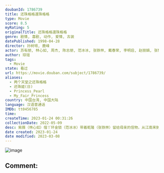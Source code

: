```yaml
---
doubanId: 1786739
title: 还珠格格還珠格格
type: Movie
score: 8.5
myRating: 5
originalTitle: 还珠格格還珠格格
genre: 剧情, 喜剧, 动作, 爱情, 古装
datePublished: 1998-04-28
director: 孙树培, 鹿峰
actor: 苏有朋, 林心如, 周杰, 陈志朋, 范冰冰, 张铁林, 戴春荣, 李明启, 赵丽娟, 张恒, 陈莹, 陆诗雨, 刘芳, 薛亦伦, 李楠, 鱼梦洁, 刘芳, 艾洋, 董伟, 苗皓钧, 朱景隆, 王奕, 郑佳欣, 杨东, 王坤, 温海波, 刘伟, 夏治世, 马兆刚
author: 琼瑶
tags:
  - Movie
state: 看过
url: https://movie.douban.com/subject/1786739/
aliases:
  - 两个天堂之还珠格格
  - 还珠姬(日)
  - Princess_Pearl
  - My_Fair_Princess
country: 中国台湾, 中国大陆
language: 汉语普通话
IMDb: tt0456785
time: 
createTime: 2023-01-24 00:31:26
collectionDate: 2022-05-09
desc: 紫薇（林心如）偕丫环金锁（范冰冰）带着乾隆（张铁林）留给母亲的信物，从江南来到京城想与乾隆相认，发现进宫面圣根本无门，走投无路之际，她们遇上女飞贼小燕子，与之结为好友，不想因机缘巧合，本热心为紫薇帮忙...
date created: 2023-01-24
date modified: 2023-03-08
---
```


![image](p2370846705.jpg)

Comment:
---
